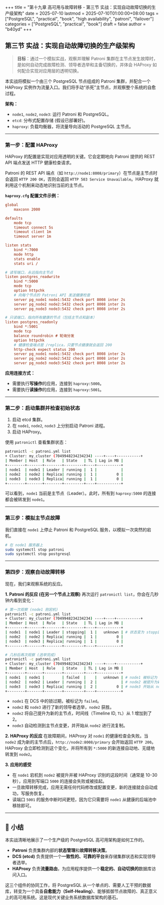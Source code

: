 +++
title = "第十九章 高可用与故障转移 - 第三节 实战：实现自动故障切换的生产级架构"
date = 2025-07-10
lastmod = 2025-07-10T01:00:00+08:00
tags = ["PostgreSQL", "practical", "book", "high availability", "patroni", "failover"]
categories = ["PostgreSQL", "practical", "book"]
draft = false
author = "b40yd"
+++

## 第三节 实战：实现自动故障切换的生产级架构

> **目标**：通过一个模拟实战，观察并理解 Patroni 集群在主节点发生故障时，是如何自动完成故障检测、领导者选举和主备切换的，并体会 HAProxy 如何配合实现对应用层的透明切换。

本实战将模拟一个由三个 PostgreSQL 节点组成的 Patroni 集群，并配合一个 HAProxy 实例作为流量入口。我们将手动“杀死”主节点，并观察整个系统的自愈过程。

**架构：**
-   `node1`, `node2`, `node3`: 运行 Patroni 和 PostgreSQL。
-   `etcd`: 分布式配置存储 (假设已部署好)。
-   `haproxy`: 负载均衡器，将流量导向活动的 PostgreSQL 主节点。

---

### 第一步：配置 HAProxy

HAProxy 的配置是实现对应用透明的关键。它会定期地向 Patroni 提供的 REST API 端点发送 HTTP 健康检查请求。

Patroni 的 REST API 端点（如 `http://node1:8008/primary`）在节点是主节点时会返回 `HTTP 200 OK`，否则会返回 `HTTP 503 Service Unavailable`。HAProxy 就利用这个机制来动态地识别当前的主节点。

**`haproxy.cfg` 配置文件示例：**
```cfg
global
    maxconn 2000

defaults
    mode tcp
    timeout connect 5s
    timeout client 1m
    timeout server 1m

listen stats
    bind *:7000
    mode http
    stats enable
    stats uri /

# 读写端口，永远指向主节点
listen postgres_readwrite
    bind *:5000
    mode tcp
    option httpchk
    # 向每个节点的 Patroni API 发送健康检查
    server pg_node1 node1:5432 check port 8008 inter 2s
    server pg_node2 node2:5432 check port 8008 inter 2s
    server pg_node3 node3:5432 check port 8008 inter 2s

# 只读端口，指向所有健康的节点（包括主节点和副本）
listen postgres_readonly
    bind *:5001
    mode tcp
    balance roundrobin # 轮询分发
    option httpchk
    # 健康检查端点是 /replica，只要节点健康就会返回 200
    http-check expect status 200
    server pg_node1 node1:5432 check port 8008 inter 2s
    server pg_node2 node2:5432 check port 8008 inter 2s
    server pg_node3 node3:5432 check port 8008 inter 2s
```
**应用连接方式：**
-   需要执行**写操作**的应用，连接到 `haproxy:5000`。
-   需要执行**读操作**的应用，连接到 `haproxy:5001`。

---

### 第二步：启动集群并检查初始状态

1.  启动 etcd 集群。
2.  在 `node1`, `node2`, `node3` 上分别启动 Patroni 进程。
3.  启动 HAProxy。

使用 `patronictl` 查看集群状态：
```bash
patronictl -c patroni.yml list
+ Cluster: my_cluster (7049948234234234) ----+----+-----------+
| Member | Host  | Role   | State   | TL | Lag in MB |
+--------+-------+--------+---------+----+-----------+
| node1  | node1 | Leader | running |  1 |           |
| node2  | node2 | Replica| running |  1 |         0 |
| node3  | node3 | Replica| running |  1 |         0 |
+--------+-------+--------+---------+----+-----------+
```
可以看到，`node1` 当前是主节点（Leader）。此时，所有到 `haproxy:5000` 的连接都会被转发到 `node1`。

---

### 第三步：模拟主节点故障

我们直接在 `node1` 上停止 Patroni 和 PostgreSQL 服务，以模拟一次突然的宕机。

```bash
# 在 node1 服务器上
sudo systemctl stop patroni
sudo systemctl stop postgresql
```

---

### 第四步：观察自动故障转移

现在，我们来观察系统的反应。

**1. Patroni 的反应 (在另一个节点上观察)**
再次运行 `patronictl list`，你会在几秒钟内看到变化：
```bash
# 第一次观察 (node1 刚宕机)
patronictl -c patroni.yml list
+ Cluster: my_cluster (7049948234234234) ----+----+-----------+
| Member | Host  | Role   | State   | TL | Lag in MB |
+--------+-------+--------+---------+----+-----------+
| node1  | node1 | Leader | stopping|  1 |   unknown | # 状态变为 stopping
| node2  | node2 | Replica| running |  1 |         0 |
| node3  | node3 | Replica| running |  1 |         0 |
+--------+-------+--------+---------+----+-----------+

# 几秒后再次观察 (选举完成)
patronictl -c patroni.yml list
+ Cluster: my_cluster (7049948234234234) ----+----+-----------+
| Member | Host  | Role   | State   | TL | Lag in MB |
+--------+-------+--------+---------+----+-----------+
| node1  | node1 |        | failed  |    |   unknown | # node1 被标记为 failed
| node2  | node2 | Leader | running |  2 |           | # node2 被提升为新的 Leader
| node3  | node3 | Replica| running |  2 |         0 | # node3 开始从 node2 复制
+--------+-------+--------+---------+----+-----------+
```
-   `node1` 在 DCS 中的锁过期，被标记为 `failed`。
-   `node2` 和 `node3` 进行了新的领导者选举，`node2` 获胜。
-   `node2` 将自己提升为新的主节点，时间线（Timeline ID, `TL`）从 1 增加到了 2。
-   `node3` 自动检测到主节点变更，并开始从 `node2` 进行流复制。

**2. HAProxy 的反应**
在故障期间，HAProxy 对 `node1` 的健康检查会失败。当 `node2` 成为新的主节点后，`http://node2:8008/primary` 会开始返回 `HTTP 200`。HAProxy 会立即检测到这个变化，并将所有到 `*:5000` 的新连接自动地、无缝地转发到 `node2`。

**3. 应用的感受**
-   在 `node1` 宕机到 `node2` 被提升并被 HAProxy 识别的这段时间（通常是 10-30 秒），应用到写端口 `5000` 的连接会失败或被挂起。
-   一旦故障转移完成，应用无需任何代码修改或配置变更，新的连接就会自动成功，写服务恢复。
-   读端口 `5001` 的服务中断时间更短，因为它只需要将 `node1` 从健康的后端池中移除即可。

---

## 📌 小结

本实战清晰地展示了一个生产级的 PostgreSQL 高可用架构是如何工作的。
-   **Patroni** 负责集群内部的**状态管理**和**故障转移决策**。
-   **DCS (etcd)** 负责提供一个**一致性的、可靠的平台**来存储集群状态和实现领导者选举。
-   **HAProxy** 负责**流量路由**，为应用程序提供一个**稳定的、自动切换的**数据库访问入口。

这三个组件的协同工作，将 PostgreSQL 从一个单点的、需要人工干预的数据库，转变为一个具备**自愈能力（Self-Healing）**、能够抵御节点故障的、真正意义上的高可用系统。这是现代关键业务系统数据库架构的基石。
